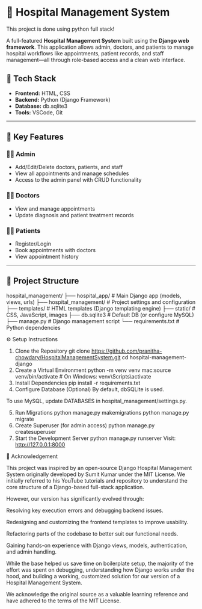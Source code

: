 # 🏥  Hospital Management System
This project is done using python full stack!

A full-featured **Hospital Management System** built using the **Django web framework**. This application allows admin, doctors, and patients to manage hospital workflows like appointments, patient records, and staff management—all through role-based access and a clean web interface.

## 🔧 Tech Stack

- **Frontend:** HTML, CSS
- **Backend:** Python (Django Framework)
- **Database:** db.sqlite3
- **Tools:** VSCode, Git

---

## 🚀 Key Features

### 👨‍⚕️ Admin
- Add/Edit/Delete doctors, patients, and staff
- View all appointments and manage schedules
- Access to the admin panel with CRUD functionality

### 🧑‍⚕️ Doctors
- View and manage appointments
- Update diagnosis and patient treatment records

### 👩‍💼 Patients
- Register/Login
- Book appointments with doctors
- View appointment history 

---

## 📁 Project Structure

hospital_management/
├── hospital_app/        # Main Django app (models, views, urls)
├── hospital_management/ # Project settings and configuration
├── templates/           # HTML templates (Django templating engine)
├── static/              # CSS, JavaScript, images
├── db.sqlite3           # Default DB (or configure MySQL)
├── manage.py            # Django management script
└── requirements.txt     # Python dependencies


⚙️ Setup Instructions
1. Clone the Repository
git clone https://github.com/pranitha-chowdary/HospitalManagementSystem.git
cd hospital-management-django
2. Create a Virtual Environment
python -m venv venv
mac:source venv/bin/activate  # On Windows: venv\Scripts\activate
3. Install Dependencies
pip install -r requirements.txt
4. Configure Database (Optional)
By default, dbSQLite is used.

To use MySQL, update DATABASES in hospital_management/settings.py.

5. Run Migrations
python manage.py makemigrations
python manage.py migrate
6. Create Superuser (for admin access)
python manage.py createsuperuser
7. Start the Development Server
python manage.py runserver
Visit: http://127.0.0.1:8000

🙌 Acknowledgement


This project was inspired by an open-source Django Hospital Management System originally developed by Sumit Kumar under the MIT License. We initially referred to his YouTube tutorials and repository to understand the core structure of a Django-based full-stack application.

However, our version has significantly evolved through:

Resolving key execution errors and debugging backend issues.

Redesigning and customizing the frontend templates to improve usability.

Refactoring parts of the codebase to better suit our functional needs.

Gaining hands-on experience with Django views, models, authentication, and admin handling.

While the base helped us save time on boilerplate setup, the majority of the effort was spent on debugging, understanding how Django works under the hood, and building a working, customized solution for our version of a Hospital Management System.

We acknowledge the original source as a valuable learning reference and have adhered to the terms of the MIT License.
